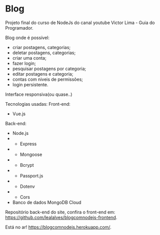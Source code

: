 # Blog

Projeto final do curso de NodeJs do canal youtube Victor Lima - Guia do Programador.

Blog onde é possível:
- criar postagens, categorias;
- deletar postagens, categorias;
- criar uma conta;
- fazer login;
- pesquisar postagens por categoria;
- editar postagens e categoria;
- contas com niveis de permissões;
- login persistente.

Interface responsiva(ou quase..)

Tecnologias usadas:
Front-end:
- Vue.js

Back-end:
- Node.js
- - Express
- - Mongoose
- - Bcrypt
- - Passport.js
- - Dotenv
- - Cors
- Banco de dados MongoDB Cloud

Repositório back-end do site, confira o front-end em: https://github.com/lealalves/blogcomnodejs-frontend.

Está no ar! https://blogcomnodejs.herokuapp.com/.
